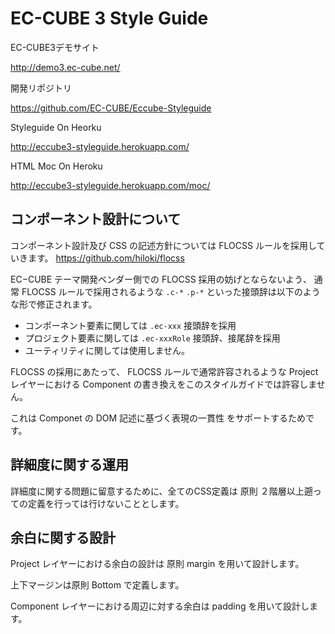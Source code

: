 # EC-CUBE 3 Style Guide

EC-CUBE3デモサイト

http://demo3.ec-cube.net/

開発リポジトリ　

https://github.com/EC-CUBE/Eccube-Styleguide

Styleguide On Heorku 

http://eccube3-styleguide.herokuapp.com/

HTML Moc On Heroku 

http://eccube3-styleguide.herokuapp.com/moc/

## コンポーネント設計について

コンポーネント設計及び CSS の記述方針については FLOCSS ルールを採用していきます。
https://github.com/hiloki/flocss

EC−CUBE テーマ開発ベンダー側での FLOCSS 採用の妨げとならないよう、
通常 FLOCSS ルールで採用されるような `.c-*` `.p-*` といった接頭辞は以下のような形で修正されます。

- コンポーネント要素に関しては `.ec-xxx` 接頭辞を採用
- プロジェクト要素に関しては `.ec-xxxRole` 接頭辞、接尾辞を採用
- ユーティリティに関しては使用しません。

FLOCSS の採用にあたって、 FLOCSS ルールで通常許容されるような Project レイヤーにおける Component の書き換えをこのスタイルガイドでは許容しません。

これは Componet の DOM 記述に基づく表現の一貫性 をサポートするためです。

## 詳細度に関する運用

詳細度に関する問題に留意するために、全てのCSS定義は 原則 ２階層以上遡っての定義を行っては行けないこととします。

## 余白に関する設計

Project レイヤーにおける余白の設計は 原則 margin を用いて設計します。

上下マージンは原則 Bottom で定義します。

Component レイヤーにおける周辺に対する余白は padding を用いて設計します。


